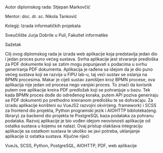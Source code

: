 Autor diplomskog rada: Stjepan Markovčić

Mentor: doc. dr. sc. Nikola Tanković

Kolegij: Izrada informatičkih projekata

Sveučilište Jurja Dobrile u Puli, Fakultet informatike

Sažetak

Cilj ovog diplomskog rada je izrada web aplikacije koja predstavlja jedan dio i jedan proces puno većeg sustava. Svrha aplikacije jest stvaranje predloška za PDF dokumente koji se zatim mogu popunjavati s podacima u svrhu generiranja PDF dokumenta. Aplikacija je rađena sa idejom da je dio puno većeg sustava koji se razvija u FIPU lab-u, taj veći sustav se oslanja na BPMN procesima. Makar je cijeli sustav zamišljen kroz BPMN procese, ova aplikacija nije jedan od procesa nego vanjski proces. To znači da korisnik putem ove aplikacije kreira PDF predložak koji se pohranjuje u bazu. Tek kada BPMN proces dođe do određenog koraka, putem API poziva generiraju se PDF dokumenti po prethodno kreiranom predlošku te se dohvaćaju. Za izradu aplikacije korišteni su VueJS2 razvojni okvir(eng. framework) i SCSS za frontend dio projekta, Python programski jezik i AIOHTTP biblioteka(eng. library) za backend dio projekta te PostgreSQL baza podataka za pohranu podataka. Razvoj aplikacije je bio vođen idejom neovisnosti aplikacije od ostatka sustava u kojemu se nalazi. Ovaj pristup olakšava integraciju aplikacije sa ostatkom sustava te ukoliko se javi potreba, uklanjanje aplikacije iz ostatka sustava.
Ključne rijeći

VueJs, SCSS, Python, PostgreSQL, AIOHTTP, PDF, web aplikacije
